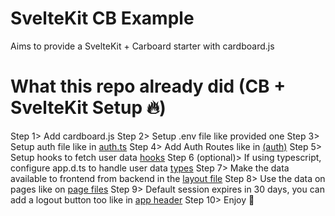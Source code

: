 # SvelteKit CB Example
Aims to provide a SvelteKit + Carboard starter with cardboard.js

# What this repo already did (CB + SvelteKit Setup 🔥)
Step 1> Add cardboard.js
Step 2> Setup .env file like provided one 
Step 3> Setup auth file like in [auth.ts](./src/lib/server/auth.ts)
Step 4> Add Auth Routes like in [(auth)](./src/routes/(auth)/)
Step 5> Setup hooks to fetch user data [hooks](./src/hooks.server.ts)
Step 6 (optional)> If using typescript, configure app.d.ts to handle user data [types](./src/app.d.ts)
Step 7> Make the data available to frontend from backend in the [layout file](./src/routes/+layout.server.ts)
Step 8> Use the data on pages like on [page files](./src/routes/+page.svelte)
Step 9> Default session expires in 30 days, you can add a logout button too like in [app header](./src/routes/+layout.svelte)
Step 10> Enjoy 🤗